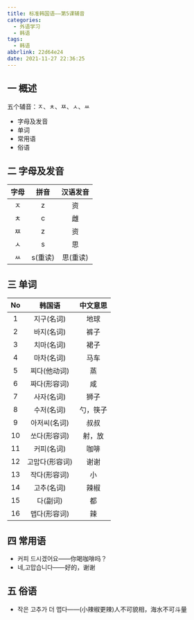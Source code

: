 ```yaml
---
title: 标准韩国语——第5课辅音
categories:
  - 外语学习
  - 韩语
tags:
  - 韩语
abbrlink: 22d64e24
date: 2021-11-27 22:36:25
---
```

## 一 概述

五个辅音：ㅈ、ㅊ、ㅉ、ㅅ、ㅆ

* 字母及发音
* 单词
* 常用语
* 俗语

<!--more-->

## 二 字母及发音

| 字母 |  拼音   | 汉语发音 |
| :--: | :-----: | :------: |
|  ㅈ  |    z    |    资    |
|  ㅊ  |    c    |    雌    |
|  ㅉ  |    z    |    资    |
|  ㅅ  |    s    |    思    |
|  ㅆ  | s(重读) | 思(重读) |

## 三 单词

|  No  |     韩国语     | 中文意思 |
| :--: | :------------: | :------: |
|  1   |   지구(名词)   |   地球   |
|  2   |   바지(名词)   |   裤子   |
|  3   |   치마(名词)   |   裙子   |
|  4   |   마차(名词)   |   马车   |
|  5   |  찌다(他动词)  |    蒸    |
|  6   |  짜다(形容词)  |    咸    |
|  7   |   사자(名词)   |   狮子   |
|  8   |   수저(名词)   | 勺，筷子 |
|  9   |  아저씨(名词)  |   叔叔   |
|  10  |  쏘다(形容词)  |  射，放  |
|  11  |   커피(名词)   |   咖啡   |
|  12  | 고맙다(形容词) |   谢谢   |
|  13  |  작다(形容词)  |    小    |
|  14  |   고추(名词)   |   辣椒   |
|  15  |    다(副词)    |    都    |
|  16  |  맵다(形容词)  |    辣    |

## 四 常用语

* 커피 드시겠어요——你喝咖啡吗？
* 네,고맙습니다——好的，谢谢

## 五 俗语

* 작은 고추가 더 맵다——(小辣椒更辣)人不可貌相，海水不可斗量